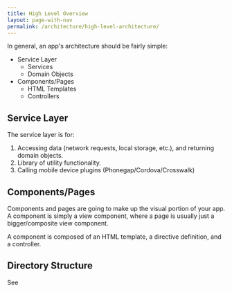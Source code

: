 ```yaml
---
title: High Level Overview
layout: page-with-nav
permalink: /architecture/high-level-architecture/
---
```


In general, an app's architecture should be fairly simple:

* Service Layer
    * Services
    * Domain Objects
* Components/Pages
    * HTML Templates
    * Controllers
    

## Service Layer

The service layer is for:

1. Accessing data (network requests, local storage, etc.), and returning domain
   objects.
2. Library of utility functionality.
3. Calling mobile device plugins (Phonegap/Cordova/Crosswalk)


## Components/Pages

Components and pages are going to make up the visual portion of your app. A
component is simply a view component, where a page is usually just a 
bigger/composite view component.

A component is composed of an HTML template, a directive definition, and a 
controller.


## Directory Structure

See 
